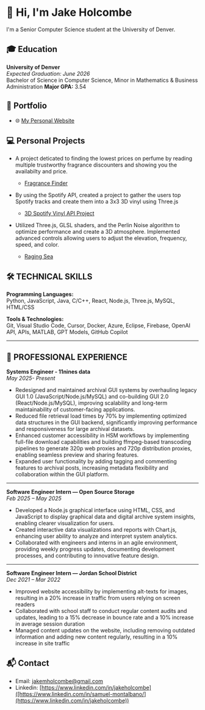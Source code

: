 # 👋 Hi, I'm Jake Holcombe


I'm a Senior Computer Science student at the University of Denver.


## 🎓 Education

**University of Denver**  
*Expected Graduation: June 2026*  
Bachelor of Science in Computer Science, Minor in Mathematics & Business Administration 
**Major GPA:** 3.54 
  
## 🔗 Portfolio
- 🌐 [My Personal Website](https://jakeholcombe16.github.io)


## 💻 Personal Projects

- A project deticated to finding the lowest prices on perfume by reading multiple trustworthy fragrance discounters and showing you the availabilty and price.
    - [Fragrance Finder](https://github.com/JakeHolcombe16/fragrance-finder)

- By using the Spotify API, created a project to gather the users top Spotify tracks and create them into a 3x3 3D vinyl using Three.js
    - [3D Spotify Vinyl API Project](https://github.com/JakeHolcombe16/SpotifyAPIVinylProject)
 
- Utilized Three.js, GLSL shaders, and the Perlin Noise algorithm to optimize performance and create a 3D atmosphere. Implemented advanced controls allowing users to adjust the elevation, frequency, speed, and color.
    - [Raging Sea](https://github.com/JakeHolcombe16/Three.JS/tree/main/Raging%20Sea%20(Shaders)/src)


## 🛠 TECHNICAL SKILLS

**Programming Languages:**  
Python, JavaScript, Java, C/C++, React, Node.js, Three.js, MySQL, HTML/CSS  

**Tools & Technologies:**  
Git, Visual Studio Code, Cursor, Docker, Azure, Eclipse, Firebase, OpenAI API, APIs, MATLAB, GPT Models, GitHub Copilot

---

## 💼 PROFESSIONAL EXPERIENCE

**Systems Engineer - 11nines data**  
*May 2025- Present*
- Redesigned and maintained archival GUI systems by overhauling legacy GUI 1.0 (JavaScript/Node.js/MySQL) and co-building GUI 2.0 (React/Node.js/MySQL), improving scalability and long-term maintainability of customer-facing applications.
- Reduced file retrieval load times by 70% by implementing optimized data structures in the GUI backend, significantly improving performance and responsiveness for large archival datasets.
- Enhanced customer accessibility in HSM workflows by implementing full-file download capabilities and building ffmpeg-based transcoding pipelines to generate 320p web proxies and 720p distribution proxies, enabling seamless preview and sharing features.
- Expanded user functionality by adding tagging and commenting features to archival posts, increasing metadata flexibility and collaboration within the GUI platform.

---

**Software Engineer Intern — Open Source Storage**  
*Feb 2025 – May 2025*  
- Developed a Node.js graphical interface using HTML, CSS, and JavaScript to display graphical data and digital archive system insights, enabling clearer visualization for users.
- Created interactive data visualizations and reports with Chart.js, enhancing user ability to analyze and interpret system analytics.
- Collaborated with engineers and interns in an agile environment, providing weekly progress updates, documenting development processes, and contributing to innovative feature design.
  
---

**Software Engineer Intern — Jordan School District**  
*Dec 2021 – Mar 2022*  
- Improved website accessibility by implementing alt-texts for images, resulting in a 20% increase in traffic from users relying on screen readers
- Collaborated with school staff to conduct regular content audits and updates, leading to a 15% decrease in bounce rate and a 10% increase in average session duration
- Managed content updates on the website, including removing outdated information and adding new content regularly, resulting in a 10% increase in site traffic


## 📬 Contact
- Email: jakemholcombe@gmail.com
- Linkedin: [https://www.linkedin.com/in/jakeholcombe]([https://www.linkedin.com/in/samuel-montalbano/](https://www.linkedin.com/in/jakeholcombe))
